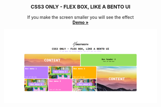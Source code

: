 <div align="center">
  <h3 align="center">CSS3 ONLY - FLEX BOX, LIKE A BENTO UI</h3>
  <p align="center">
   If you make the screen smaller you will see the effect
    <br />
    <a href="https://creativesth.github.io/Only-Flexbox-Like-A-Bento-Ui/"><strong>Demo »</strong></a>
    <br />
  </p>
  <div align="center">
    <img src="./assets/img/readme.md.png"/>
  </div>
</div>

